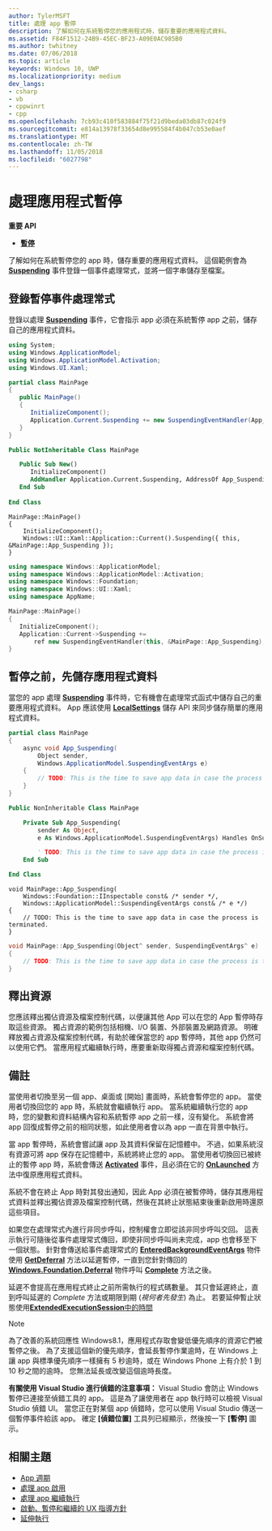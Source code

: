 ```yaml
---
author: TylerMSFT
title: 處理 app 暫停
description: 了解如何在系統暫停您的應用程式時，儲存重要的應用程式資料。
ms.assetid: F84F1512-24B9-45EC-BF23-A09E0AC985B0
ms.author: twhitney
ms.date: 07/06/2018
ms.topic: article
keywords: Windows 10, UWP
ms.localizationpriority: medium
dev_langs:
- csharp
- vb
- cppwinrt
- cpp
ms.openlocfilehash: 7cb93c410f583884f75f21d9beda03db87c024f9
ms.sourcegitcommit: e814a13978f33654d8e995584f4b047cb53e0aef
ms.translationtype: MT
ms.contentlocale: zh-TW
ms.lasthandoff: 11/05/2018
ms.locfileid: "6027798"
---
```

# <a name="handle-app-suspend"></a>處理應用程式暫停

**重要 API**

- [**暫停**](https://msdn.microsoft.com/library/windows/apps/br242341)

了解如何在系統暫停您的 app 時，儲存重要的應用程式資料。 這個範例會為 [**Suspending**](https://msdn.microsoft.com/library/windows/apps/br242341) 事件登錄一個事件處理常式，並將一個字串儲存至檔案。

## <a name="register-the-suspending-event-handler"></a>登錄暫停事件處理常式

登錄以處理 [**Suspending**](https://msdn.microsoft.com/library/windows/apps/br242341) 事件，它會指示 app 必須在系統暫停 app 之前，儲存自己的應用程式資料。

```csharp
using System;
using Windows.ApplicationModel;
using Windows.ApplicationModel.Activation;
using Windows.UI.Xaml;

partial class MainPage
{
   public MainPage()
   {
      InitializeComponent();
      Application.Current.Suspending += new SuspendingEventHandler(App_Suspending);
   }
}
```

```vb
Public NotInheritable Class MainPage

   Public Sub New()
      InitializeComponent()
      AddHandler Application.Current.Suspending, AddressOf App_Suspending
   End Sub
   
End Class
```

```cppwinrt
MainPage::MainPage()
{
    InitializeComponent();
    Windows::UI::Xaml::Application::Current().Suspending({ this, &MainPage::App_Suspending });
}
```

```cpp
using namespace Windows::ApplicationModel;
using namespace Windows::ApplicationModel::Activation;
using namespace Windows::Foundation;
using namespace Windows::UI::Xaml;
using namespace AppName;

MainPage::MainPage()
{
   InitializeComponent();
   Application::Current->Suspending +=
       ref new SuspendingEventHandler(this, &MainPage::App_Suspending);
}
```

## <a name="save-application-data-before-suspension"></a>暫停之前，先儲存應用程式資料

當您的 app 處理 [**Suspending**](https://msdn.microsoft.com/library/windows/apps/br242341) 事件時，它有機會在處理常式函式中儲存自己的重要應用程式資料。 App 應該使用 [**LocalSettings**](https://msdn.microsoft.com/library/windows/apps/br241622) 儲存 API 來同步儲存簡單的應用程式資料。

```csharp
partial class MainPage
{
    async void App_Suspending(
        Object sender,
        Windows.ApplicationModel.SuspendingEventArgs e)
    {
        // TODO: This is the time to save app data in case the process is terminated.
    }
}
```

```vb
Public NonInheritable Class MainPage

    Private Sub App_Suspending(
        sender As Object,
        e As Windows.ApplicationModel.SuspendingEventArgs) Handles OnSuspendEvent.Suspending

        ' TODO: This is the time to save app data in case the process is terminated.
    End Sub

End Class
```

```cppwinrt
void MainPage::App_Suspending(
    Windows::Foundation::IInspectable const& /* sender */,
    Windows::ApplicationModel::SuspendingEventArgs const& /* e */)
{
    // TODO: This is the time to save app data in case the process is terminated.
}
```

```cpp
void MainPage::App_Suspending(Object^ sender, SuspendingEventArgs^ e)
{
    // TODO: This is the time to save app data in case the process is terminated.
}
```

## <a name="release-resources"></a>釋出資源

您應該釋出獨佔資源及檔案控制代碼，以便讓其他 App 可以在您的 App 暫停時存取這些資源。 獨占資源的範例包括相機、I/O 裝置、外部裝置及網路資源。 明確釋放獨占資源及檔案控制代碼，有助於確保當您的 app 暫停時，其他 app 仍然可以使用它們。 當應用程式繼續執行時，應要重新取得獨占資源和檔案控制代碼。

## <a name="remarks"></a>備註

當使用者切換至另一個 app、桌面或 [開始] 畫面時，系統會暫停您的 app。 當使用者切換回您的 app 時，系統就會繼續執行 app。 當系統繼續執行您的 app 時，您的變數和資料結構內容和系統暫停 app 之前一樣，沒有變化。 系統會將 app 回復成暫停之前的相同狀態，如此使用者會以為 app 一直在背景中執行。

當 app 暫停時，系統會嘗試讓 app 及其資料保留在記憶體中。 不過，如果系統沒有資源可將 app 保存在記憶體中，系統將終止您的 app。 當使用者切換回已被終止的暫停 app 時，系統會傳送 [**Activated**](https://msdn.microsoft.com/library/windows/apps/br225018) 事件，且必須在它的 [**OnLaunched**](https://msdn.microsoft.com/library/windows/apps/br242335) 方法中復原應用程式資料。

系統不會在終止 App 時對其發出通知，因此 App 必須在被暫停時，儲存其應用程式資料並釋出獨佔資源及檔案控制代碼，然後在其終止狀態結束後重新啟用時還原這些項目。

如果您在處理常式內進行非同步呼叫，控制權會立即從該非同步呼叫交回。 這表示執行可隨後從事件處理常式傳回，即使非同步呼叫尚未完成，app 也會移至下一個狀態。 針對會傳送給事件處理常式的 [**EnteredBackgroundEventArgs**](http://aka.ms/Ag2yh4) 物件使用 [**GetDeferral**](http://aka.ms/Kt66iv) 方法以延遲暫停，一直到您針對傳回的 [**Windows.Foundation.Deferral**](https://msdn.microsoft.com/library/windows/apps/windows.foundation.deferral.aspx) 物件呼叫 [**Complete**](https://msdn.microsoft.com/library/windows/apps/windows.foundation.deferral.complete.aspx) 方法之後。

延遲不會提高在應用程式終止之前所需執行的程式碼數量。 其只會延遲終止，直到呼叫延遲的 *Complete* 方法或期限到期 (*視何者先發生*) 為止。 若要延伸暫止狀態使用[**ExtendedExecutionSession**中的時間](run-minimized-with-extended-execution.md)

> [!NOTE]
> 為了改善的系統回應性 Windows8.1，應用程式存取會變低優先順序的資源它們被暫停之後。 為了支援這個新的優先順序，會延長暫停作業逾時，在 Windows 上讓 app 與標準優先順序一樣擁有 5 秒逾時，或在 Windows Phone 上有介於 1 到 10 秒之間的逾時。 您無法延長或改變這個逾時長度。

**有關使用 Visual Studio 進行偵錯的注意事項：** Visual Studio 會防止 Windows 暫停已連接至偵錯工具的 app。 這是為了讓使用者在 app 執行時可以檢視 Visual Studio 偵錯 UI。 當您正在對某個 app 偵錯時，您可以使用 Visual Studio 傳送一個暫停事件給該 app。 確定 **\[偵錯位置\]** 工具列已經顯示，然後按一下 **\[暫停\]** 圖示。

## <a name="related-topics"></a>相關主題

* [App 週期](app-lifecycle.md)
* [處理 app 啟用](activate-an-app.md)
* [處理 app 繼續執行](resume-an-app.md)
* [啟動、暫停和繼續的 UX 指導方針](https://msdn.microsoft.com/library/windows/apps/dn611862)
* [延伸執行](run-minimized-with-extended-execution.md)

 

 
